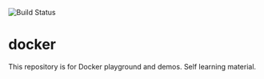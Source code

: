![Build Status](https://codebuild.ap-southeast-2.amazonaws.com/badges?uuid=eyJlbmNyeXB0ZWREYXRhIjoiYVJqbm14UFkwZ2d1cW4xcGdUcnZjaVhkZ3lRTEpLM3VHV3lOV0pGS0Y0cmI3OG5vSG5RZnFPbjFpZkZyWHFNd1N1dlFCTDc2NjJMNGJuaUY0bDRORW9nPSIsIml2UGFyYW1ldGVyU3BlYyI6InBFanpxMVF1djJkTC9hUTYiLCJtYXRlcmlhbFNldFNlcmlhbCI6MX0%3D&branch=master)

# docker

This repository is for Docker playground and demos. Self learning material.

